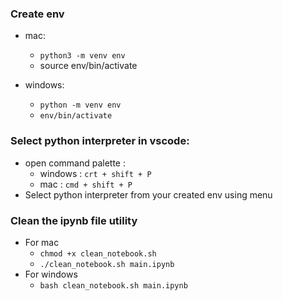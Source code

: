 ### Create env

- mac:

  - `python3 -m venv env`
  - source env/bin/activate

- windows:
  - `python -m venv env`
  - `env/bin/activate`

### Select python interpreter in vscode:

- open command palette :
  - windows : `crt + shift + P`
  - mac : `cmd + shift + P`
- Select python interpreter from your created env using menu

### Clean the ipynb file utility

- For mac
  - `chmod +x clean_notebook.sh`
  - `./clean_notebook.sh main.ipynb`
- For windows
  - `bash clean_notebook.sh main.ipynb`
